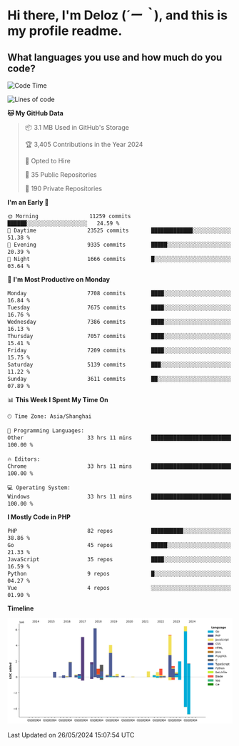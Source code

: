 # **Hi there, I'm Deloz (*´ー｀*), and this is my profile readme.**

## **What languages you use and how much do you code?**

<!--START_SECTION:waka-->
![Code Time](http://img.shields.io/badge/Code%20Time-4%2C056%20hrs%2046%20mins-blue)

![Lines of code](https://img.shields.io/badge/From%20Hello%20World%20I%27ve%20Written-44.6%20million%20lines%20of%20code-blue)

**🐱 My GitHub Data** 

> 📦 3.1 MB Used in GitHub's Storage 
 > 
> 🏆 3,405 Contributions in the Year 2024
 > 
> 💼 Opted to Hire
 > 
> 📜 35 Public Repositories 
 > 
> 🔑 190 Private Repositories 
 > 
**I'm an Early 🐤** 

```text
🌞 Morning                11259 commits       ██████░░░░░░░░░░░░░░░░░░░   24.59 % 
🌆 Daytime                23525 commits       █████████████░░░░░░░░░░░░   51.38 % 
🌃 Evening                9335 commits        █████░░░░░░░░░░░░░░░░░░░░   20.39 % 
🌙 Night                  1666 commits        █░░░░░░░░░░░░░░░░░░░░░░░░   03.64 % 
```
📅 **I'm Most Productive on Monday** 

```text
Monday                   7708 commits        ████░░░░░░░░░░░░░░░░░░░░░   16.84 % 
Tuesday                  7675 commits        ████░░░░░░░░░░░░░░░░░░░░░   16.76 % 
Wednesday                7386 commits        ████░░░░░░░░░░░░░░░░░░░░░   16.13 % 
Thursday                 7057 commits        ████░░░░░░░░░░░░░░░░░░░░░   15.41 % 
Friday                   7209 commits        ████░░░░░░░░░░░░░░░░░░░░░   15.75 % 
Saturday                 5139 commits        ███░░░░░░░░░░░░░░░░░░░░░░   11.22 % 
Sunday                   3611 commits        ██░░░░░░░░░░░░░░░░░░░░░░░   07.89 % 
```


📊 **This Week I Spent My Time On** 

```text
🕑︎ Time Zone: Asia/Shanghai

💬 Programming Languages: 
Other                    33 hrs 11 mins      █████████████████████████   100.00 % 

🔥 Editors: 
Chrome                   33 hrs 11 mins      █████████████████████████   100.00 % 

💻 Operating System: 
Windows                  33 hrs 11 mins      █████████████████████████   100.00 % 
```

**I Mostly Code in PHP** 

```text
PHP                      82 repos            ██████████░░░░░░░░░░░░░░░   38.86 % 
Go                       45 repos            █████░░░░░░░░░░░░░░░░░░░░   21.33 % 
JavaScript               35 repos            ████░░░░░░░░░░░░░░░░░░░░░   16.59 % 
Python                   9 repos             █░░░░░░░░░░░░░░░░░░░░░░░░   04.27 % 
Vue                      4 repos             ░░░░░░░░░░░░░░░░░░░░░░░░░   01.90 % 
```



**Timeline**

![Lines of Code chart](https://raw.githubusercontent.com/deloz/deloz/main/assets/bar_graph.png)


 Last Updated on 26/05/2024 15:07:54 UTC
<!--END_SECTION:waka-->
